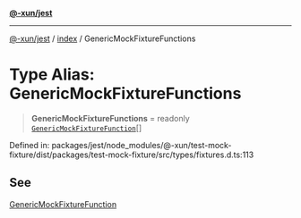 [**@-xun/jest**](../../README.md)

***

[@-xun/jest](../../README.md) / [index](../README.md) / GenericMockFixtureFunctions

# Type Alias: GenericMockFixtureFunctions

> **GenericMockFixtureFunctions** = readonly [`GenericMockFixtureFunction`](GenericMockFixtureFunction.md)[]

Defined in: packages/jest/node\_modules/@-xun/test-mock-fixture/dist/packages/test-mock-fixture/src/types/fixtures.d.ts:113

## See

[GenericMockFixtureFunction](GenericMockFixtureFunction.md)

